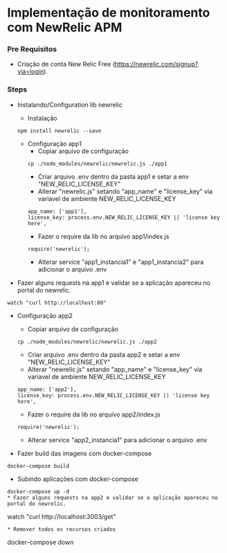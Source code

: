 # Implementação de monitoramento com NewRelic APM

### Pre Requisitos 
* Criação de conta New Relic Free (https://newrelic.com/signup?via=login).

### Steps
* Instalando/Configuration lib newrelic
  * Instalação
  ```
  npm install newrelic --save
  ```
  * Configuração app1
    * Copiar arquivo de configuração
    ```
    cp ./node_modules/newrelic/newrelic.js ./app1
    ```
    * Criar arquivo .env dentro da pasta app1 e setar a env "NEW_RELIC_LICENSE_KEY"
    * Alterar "newrelic.js" setando "app_name" e "license_key" via variavel de ambiente NEW_RELIC_LICENSE_KEY
    ```
    app_name: ['app1'],
    license_key: process.env.NEW_RELIC_LICENSE_KEY || 'license key here',
    ```
    * Fazer o require da lib no arquivo app1/index.js
    ```
    require('newrelic');
    ```
    * Alterar service "app1_instancia1" e "app1_instancia2" para adicionar o arquivo .env
  
* Fazer alguns requests na app1 e validar se a aplicação apareceu no portal do newrelic.
```
watch "curl http://localhost:80"
```

* Configuração app2
    * Copiar arquivo de configuração
    ```
    cp ./node_modules/newrelic/newrelic.js ./app2
    ```
    * Criar arquivo .env dentro da pasta app2 e setar a env "NEW_RELIC_LICENSE_KEY"
    * Alterar "newrelic.js" setando "app_name" e "license_key" via variavel de ambiente NEW_RELIC_LICENSE_KEY
    ```
    app_name: ['app2'],
    license_key: process.env.NEW_RELIC_LICENSE_KEY || 'license key here',
    ```
    * Fazer o require da lib no arquivo app2/index.js
    ```
    require('newrelic');
    ```
    * Alterar service "app2_instancia1" para adicionar o arquivo .env


* Fazer build das imagens com docker-compose
```
docker-compose build
```
* Subindo aplicações com docker-compose
```
docker-compose up -d
* Fazer alguns requests na app2 e validar se a aplicação apareceu no portal do newrelic.
```
watch "curl http://localhost:3003/get"
```
* Remover todos os recursos criados
```
docker-compose down
```